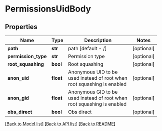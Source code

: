 # PermissionsUidBody

## Properties
Name | Type | Description | Notes
------------ | ------------- | ------------- | -------------
**path** | **str** | path [default -  /] | [optional] 
**permission_type** | **str** | Permission type | [optional] 
**root_squashing** | **bool** | Root squashing | [optional] 
**anon_uid** | **float** | Anonymous UID to be used instead of root when root squashing is enabled | [optional] 
**anon_gid** | **float** | Anonymous GID to be used instead of root when root squashing is enabled | [optional] 
**obs_direct** | **bool** | Obs direct | [optional] 

[[Back to Model list]](../README.md#documentation-for-models) [[Back to API list]](../README.md#documentation-for-api-endpoints) [[Back to README]](../README.md)

